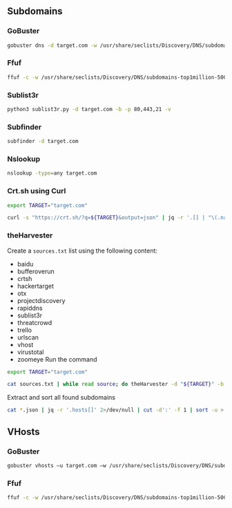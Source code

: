 ## Subdomains
### GoBuster
```bash
gobuster dns -d target.com -w /usr/share/seclists/Discovery/DNS/subdomains-top1million-5000.txt
```
### Ffuf
```bash
ffuf -c -w /usr/share/seclists/Discovery/DNS/subdomains-top1million-5000.txt -u http://FUZZ.target.com -ic
```
### Sublist3r
```bash
python3 sublist3r.py -d target.com -b -p 80,443,21 -v
```
### Subfinder
```bash
subfinder -d target.com
```
### Nslookup
```bash
nslookup -type=any target.com
```
### Crt.sh using Curl
```bash
export TARGET="target.com"

curl -s "https://crt.sh/?q=${TARGET}&output=json" | jq -r '.[] | "\(.name_value)\n\(.common_name)"' | sort -u > "${TARGET}_crt.sh.txt"
```
### theHarvester
Create a `sources.txt` list using the following content:
- baidu
- bufferoverun
- crtsh
- hackertarget
- otx
- projectdiscovery
- rapiddns
- sublist3r
- threatcrowd
- trello
- urlscan
- vhost
- virustotal
- zoomeye
Run the command
```bash
export TARGET="target.com"

cat sources.txt | while read source; do theHarvester -d "${TARGET}" -b $source -f "${source}_${TARGET}";done
```
Extract and sort all found subdomains
```bash
cat *.json | jq -r '.hosts[]' 2>/dev/null | cut -d':' -f 1 | sort -u > "${TARGET}_theHarvester.txt"
```
## VHosts
### GoBuster
```bash
gobuster vhosts –u target.com –w /usr/share/seclists/Discovery/DNS/subdomains-top1million-5000.txt
```
### Ffuf
```bash
ffuf -c -w /usr/share/seclists/Discovery/DNS/subdomains-top1million-5000.txt -u http://target.com -H "Host: FUZZ.target.com" -ic
```
